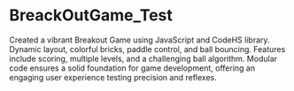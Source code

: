 # BreackOutGame_Test
Created a vibrant Breakout Game using JavaScript and CodeHS library. Dynamic layout, colorful bricks, paddle control, and ball bouncing. Features include scoring, multiple levels, and a challenging ball algorithm. Modular code ensures a solid foundation for game development, offering an engaging user experience testing precision and reflexes.
